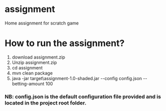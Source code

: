 # assignment
Home assignment for scratch game
# How to run the assignment?

1. download assignment.zip
2. Unzip assignment.zip
3. cd assignment
4. mvn clean package
5. java -jar target\assignment-1.0-shaded.jar  --config config.json --betting-amount 100

### NB: config.json is the default configuration file provided and is located in the project root folder.

